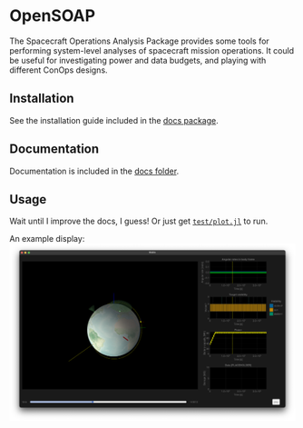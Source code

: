 # OpenSOAP
The Spacecraft Operations Analysis Package provides some tools for performing system-level analyses of spacecraft mission operations. It could be useful for investigating power and data budgets, and playing with different ConOps designs. 

## Installation
See the installation guide included in the [docs package](docs/src/install.md).

## Documentation
Documentation is included in the [docs folder](docs/). 

## Usage
Wait until I improve the docs, I guess! Or just get [`test/plot.jl`](test/plot.jl) to run.

An example display:
![mission simulation](assets/example_screenshot.png?raw=true)
